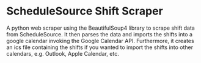 # ScheduleSource Shift Scraper

A python web scraper using the BeautifulSoup4 library to scrape shift data from ScheduleSource. It then parses the data and imports the shifts into a google calendar invoking the Google Calendar API. Furthermore, it creates an ics file containing the shifts if you wanted to import the shifts into other calendars, e.g. Outlook, Apple Calendar, etc.